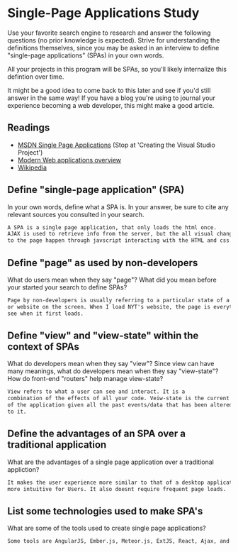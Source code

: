 # Single-Page Applications Study

Use your favorite search engine to research and answer the following questions
(no prior knowledge is expected). Strive for understanding the definitions
themselves, since you may be asked in an interview to define "single-page
applications" (SPAs) in your own words.

All your projects in this program will be SPAs, so you'll likely internalize
this defintion over time.

It might be a good idea to come back to this later and see if you'd still answer
in the same way! If you have a blog you're using to journal your experience
becoming a web developer, this might make a good article.

## Readings

-   [MSDN Single Page Applications](https://msdn.microsoft.com/en-us/magazine/dn463786.aspx) (Stop at 'Creating the Visual Studio Project')
-   [Modern Web applications overview](http://singlepageappbook.com/goal.html)
-   [Wikipedia](https://en.wikipedia.org/wiki/Single-page_application)

## Define "single-page application" (SPA)

In your own words, define what a SPA is. In your answer, be sure to cite any
relevant sources you consulted in your search.

```md
A SPA is a single page application, that only loads the html once.
AJAX is used to retrieve info from the server, but the all visual changes
to the page happen through javscript interacting with the HTML and css.
```

## Define "page" as used by non-developers

What do users mean when they say "page"? What did you mean before your started
your search to define SPAs?

```md
Page by non-developers is usually referring to a particular state of a app
or website on the screen. When I load NYT's website, the page is everything I
see when it first loads.
```

## Define "view" and "view-state" within the context of SPAs

What do developers mean when they say "view"? Since view can have many meanings,
what do developers mean when they say "view-state"? How do front-end "routers"
help manage view-state?

```md
View refers to what a user can see and interact. It is a
combination of the effects of all your code. Veiw-state is the current state
of the application given all the past events/data that has been altered/passed
to it.
```

## Define the advantages of an SPA over a traditional application

What are the advantages of a single page application over a traditional appliction?

```md
It makes the user experience more similar to that of a desktop applicaton. Its
more intuitive for Users. It also doesnt require frequent page loads.
```

## List some technologies used to make SPA's

What are some of the tools used to create single page applications?

```md
Some tools are AngularJS, Ember.js, Meteor.js, ExtJS, React, Ajax, and websockets.
```
